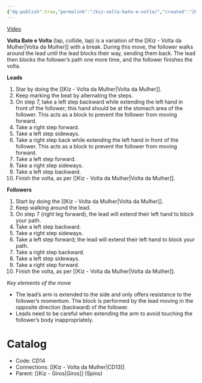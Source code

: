 ```yaml
---
{"dg-publish":true,"permalink":"/kiz-volta-bate-e-volta/","created":"2024-10-02T13:09:37.345-04:00","updated":"2024-11-19T12:56:16.752-05:00"}
---
```



[Video](https://youtu.be/psDYbR4b2TQ)

**Volta Bate e Volta** (lap, collide, lap) is a variation of the [[Kiz - Volta da Mulher\|Volta da Mulher]] with a break. During this move, the follower walks around the lead until the lead blocks their way, sending them back. The lead then blocks the follower’s path one more time, and the follower finishes the volta.

**Leads**
1. Star by doing the [[Kiz - Volta da Mulher\|Volta da Mulher]].
2. Keep marking the beat by alternating the steps.
3. On step 7, take a left step backward while extending the left hand in front of the follower; this hand should be at the stomach area of the follower. This acts as a block to prevent the follower from moving forward.
4. Take a right step forward.
5. Take a left step sideways.
6. Take a right step back while extending the left hand in front of the follower. This acts as a block to prevent the follower from moving forward.
7. Take a left step forward.
8. Take a right step sideways.
9. Take a left step backward.
10. Finish the volta, as per [[Kiz - Volta da Mulher\|Volta da Mulher]].

**Followers**
1. Start by doing the [[Kiz - Volta da Mulher\|Volta da Mulher]].
2. Keep walking around the lead.
3. On step 7 (right leg forward), the lead will extend their left hand to block your path.
4. Take a left step backward.
5. Take a right step sideways.
6. Take a left step forward; the lead will extend their left hand to block your path.
7. Take a right step backward.
8. Take a left step sideways.
9. Take a right step forward.
10. Finish the volta, as per [[Kiz - Volta da Mulher\|Volta da Mulher]].

*Key elements of the move*
- The lead’s arm is extended to the side and only offers resistance to the follower’s momentum. The block is performed by the lead moving in the opposite direction (backward) of the follower.
- Leads need to be careful when extending the arm to avoid touching the follower’s body inappropriately.

# Catalog

- Code: CD14
- Connections: [[Kiz - Volta da Mulher\|CD13]]
- Parent: [[Kiz - Giros\|Giros]] (Spins)
